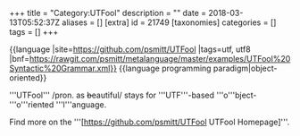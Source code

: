 +++
title = "Category:UTFool"
description = ""
date = 2018-03-13T05:52:37Z
aliases = []
[extra]
id = 21749
[taxonomies]
categories = []
tags = []
+++

{{language
|site=https://github.com/psmitt/UTFool
|tags=utf, utf8
|bnf=https://rawgit.com/psmitt/metalanguage/master/examples/UTFool%20Syntactic%20Grammar.xml}}
{{language programming paradigm|object-oriented}}

'''UTFool''' /pron. as <s>b</s>eautiful/ stays for '''UTF'''-based '''o'''bject-'''o'''riented '''l'''anguage.

Find more on the '''[https://github.com/psmitt/UTFool UTFool Homepage]'''.
